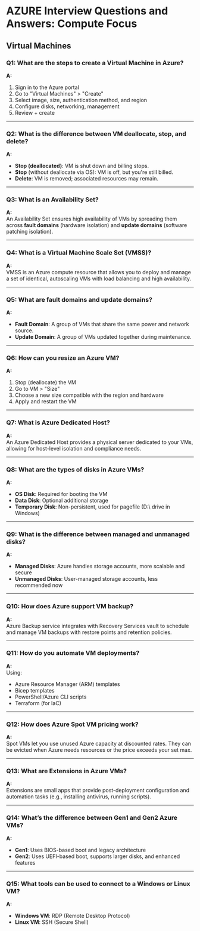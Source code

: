 # AZURE Interview Questions and Answers: Compute Focus

## Virtual Machines

### Q1: What are the steps to create a Virtual Machine in Azure?
**A:**  
1. Sign in to the Azure portal  
2. Go to "Virtual Machines" > "Create"  
3. Select image, size, authentication method, and region  
4. Configure disks, networking, management  
5. Review + create

---

### Q2: What is the difference between VM deallocate, stop, and delete?
**A:**  
- **Stop (deallocated)**: VM is shut down and billing stops.  
- **Stop** (without deallocate via OS): VM is off, but you're still billed.  
- **Delete**: VM is removed; associated resources may remain.

---

### Q3: What is an Availability Set?
**A:**  
An Availability Set ensures high availability of VMs by spreading them across **fault domains** (hardware isolation) and **update domains** (software patching isolation).

---

### Q4: What is a Virtual Machine Scale Set (VMSS)?
**A:**  
VMSS is an Azure compute resource that allows you to deploy and manage a set of identical, autoscaling VMs with load balancing and high availability.

---

### Q5: What are fault domains and update domains?
**A:**  
- **Fault Domain**: A group of VMs that share the same power and network source.  
- **Update Domain**: A group of VMs updated together during maintenance.

---

### Q6: How can you resize an Azure VM?
**A:**  
1. Stop (deallocate) the VM  
2. Go to VM > "Size"  
3. Choose a new size compatible with the region and hardware  
4. Apply and restart the VM

---

### Q7: What is Azure Dedicated Host?
**A:**  
An Azure Dedicated Host provides a physical server dedicated to your VMs, allowing for host-level isolation and compliance needs.

---

### Q8: What are the types of disks in Azure VMs?
**A:**  
- **OS Disk**: Required for booting the VM  
- **Data Disk**: Optional additional storage  
- **Temporary Disk**: Non-persistent, used for pagefile (D:\ drive in Windows)

---

### Q9: What is the difference between managed and unmanaged disks?
**A:**  
- **Managed Disks**: Azure handles storage accounts, more scalable and secure  
- **Unmanaged Disks**: User-managed storage accounts, less recommended now

---

### Q10: How does Azure support VM backup?
**A:**  
Azure Backup service integrates with Recovery Services vault to schedule and manage VM backups with restore points and retention policies.

---

### Q11: How do you automate VM deployments?
**A:**  
Using:
- Azure Resource Manager (ARM) templates  
- Bicep templates  
- PowerShell/Azure CLI scripts  
- Terraform (for IaC)

---

### Q12: How does Azure Spot VM pricing work?
**A:**  
Spot VMs let you use unused Azure capacity at discounted rates. They can be evicted when Azure needs resources or the price exceeds your set max.

---

### Q13: What are Extensions in Azure VMs?
**A:**  
Extensions are small apps that provide post-deployment configuration and automation tasks (e.g., installing antivirus, running scripts).

---

### Q14: What’s the difference between Gen1 and Gen2 Azure VMs?
**A:**  
- **Gen1**: Uses BIOS-based boot and legacy architecture  
- **Gen2**: Uses UEFI-based boot, supports larger disks, and enhanced features

---

### Q15: What tools can be used to connect to a Windows or Linux VM?
**A:**  
- **Windows VM**: RDP (Remote Desktop Protocol)  
- **Linux VM**: SSH (Secure Shell)

